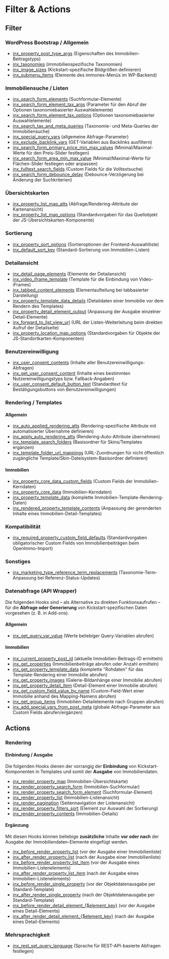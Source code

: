 # Filter & Actions

## Filter

### WordPress Bootstrap / Allgemein

- [inx_property_post_type_args](filter-inx-property-post-type-args) (Eigenschaften des Immobilien-Beitragstyps)
- [inx_taxonomies](filter-inx-taxonomies) (immobilienspezifische Taxonomien)
- [inx_image_sizes](filter-inx-image-sizes) (Kickstart-spezifische Bildgrößen definieren)
- [inx_submenu_items](filter-inx-submenu-items) (Elemente des immonex-Menüs im WP-Backend)

### Immobiliensuche / Listen

- [inx_search_form_elements](filter-inx-search-form-elements) (Suchformular-Elemente)
- [inx_search_form_element_tax_args](filter-inx-search-form-element-tax-args) (Parameter für den Abruf der Optionen taxonomiebasierter Auswahlelemente)
- [inx_search_form_element_tax_options](filter-inx-search-form-element-tax-options) (Optionen taxonomiebasierter Auswahlelemente) 
- [inx_search_tax_and_meta_queries](filter-inx-search-tax-and-meta-queries) (Taxonomie- und Meta-Queries der Immobiliensuche)
- [inx_special_query_vars](filter-inx-special-query-vars) (allgemeine Abfrage-Parameter)
- [inx_exclude_backlink_vars](filter-inx-exclude-backlink-vars) (GET-Variablen aus Backlinks ausfiltern)
- [inx_search_form_primary_price_min_max_values](filter-inx-search-form-primary-price-min-max-values) (Minimal/Maximal-Werte für den Preis-Slider festlegen)
- [inx_search_form_area_min_max_value](filter-inx-search-form-area-min-max-value) (Minimal/Maximal-Werte für Flächen-Slider festlegen oder anpassen)
- [inx_fulltext_search_fields](filter-inx-fulltext-search-fields) (Custom Fields für die Volltextsuche)
- [inx_search_form_debounce_delay](filter-inx-search-form-debounce-delay) (Debounce-Verzögerung bei Änderung der Suchkriterien)

### Übersichtskarten

- [inx_property_list_map_atts](filter-inx-property-list-map-atts) (Abfrage/Rendering-Attribute der Kartenansicht)
- [inx_property_list_map_options](filter-inx-property-list-map-options) (Standardvorgaben für das Quellobjekt der JS-Übersichtskarten-Komponente)

### Sortierung

- [inx_property_sort_options](filter-inx-property-sort-options) (Sortieroptionen der Frontend-Auswahlliste)
- [inx_default_sort_key](filter-inx-default-sort-key) (Standard-Sortierung von Immobilien-Listen)

### Detailansicht

- [inx_detail_page_elements](filter-inx-detail-page-elements) (Elemente der Detailansicht)
- [inx_video_iframe_template](filter-inx-video-iframe-template) (Template für die Einbindung von Video-iFrames)
- [inx_tabbed_content_elements](filter-inx-tabbed-content-elements) (Elementaufteilung bei tabbasierter Darstellung)
- [inx_property_template_data_details](filter-inx-property-template-data-details) (Detaildaten einer Immobilie vor dem Rendern des Templates)
- [inx_property_detail_element_output](filter-inx-property-detail-element-output) (Anpassung der Ausgabe einzelner Detail-Elemente)
- [inx_forward_to_list_view_url](filter-inx-forward-to-list-view-url) (URL der Listen-Weiterleitung beim direkten Aufruf der Detailseite)
- [inx_property_location_map_options](filter-inx-property-location-map-options) (Standardvorgaben für Objekte der JS-Standortkarten-Komponenten)

### Benutzereinwilligung

- [inx_user_consent_contents](filter-inx-user-consent-contents) (Inhalte aller Benutzereinwilligungs-Abfragen)
- [inx_get_user_consent_content](filter-inx-get-user-consent-content) (Inhalte eines bestimmten Nutzereinwilligungstyps bzw. Fallback-Angaben)
- [inx_user_consent_default_button_text](filter-inx-user-consent-default-button-text) (Standardtext für Bestätigungsbuttons von Benutzereinwilligungen)

### Rendering / Templates

#### Allgemein

- [inx_auto_applied_rendering_atts](filter-inx-auto-applied-rendering-atts) (Rendering-spezifische Attribute mit automatisierter Übernahme definieren)
- [inx_apply_auto_rendering_atts](filter-inx-apply-auto-rendering-atts) (Rendering-Auto-Attribute übernehmen)
- [inx_template_search_folders](filter-inx-template-search-folders) (Basisordner für Skins/Templates ergänzen)
- [inx_template_folder_url_mappings](filter-inx-template-folder-url-mappings) (URL-Zuordnungen für nicht öffentlich zugängliche Template/Skin-Dateisystem-Basisordner definieren)

#### Immobilien

- [inx_property_core_data_custom_fields](filter-inx-property-core-data-custom-fields) (Custom Fields der Immobilien-Kerndaten)
- [inx_property_core_data](filter-inx-property-core-data) (Immobilien-Kerndaten)
- [inx_property_template_data](filter-inx-property-template-data) (komplette Immobilien-Template-Rendering-Daten)
- [inx_rendered_property_template_contents](filter-inx-rendered-property-template-contents) (Anpassung der gerenderten Inhalte eines Immobilien-Detail-Templates)

### Kompatibilität

- [inx_required_property_custom_field_defaults](filter-inx-required-property-custom-field-defaults) (Standardvorgaben obligatorischer Custom Fields von Immobilienbeiträgen beim OpenImmo-Import)

### Sonstiges

- [inx_marketing_type_reference_term_replacements](filter-inx-marketing-type-reference-term-replacements) (Taxonomie-Term-Anpassung bei Referenz-Status-Updates)

### Datenabfrage (API Wrapper)

Die folgenden Hooks sind – als Alternative zu direkten Funktionsaufrufen – für die **Abfrage oder Generierung** von Kickstart-spezifischen Daten vorgesehen (z. B. in Add-ons).

#### Allgemein

- [inx_get_query_var_value](filter-inx-get-query-var-value) (Werte beliebiger Query-Variablen abrufen)

#### Immobilien

- [inx_current_property_post_id](filter-inx-current-property-post-id) (aktuelle Immobilien-Beitrags-ID ermitteln)
- [inx_get_properties](filter-inx-get-properties) (Immobilienbeiträge abrufen oder Anzahl ermitteln)
- [inx_get_property_template_data](filter-inx-get-property-template-data) (komplette "Rohdaten" für das Template-Rendering einer Immobilie abrufen)
- [inx_get_property_images](filter-inx-get-property-images) (Galerie-Bildanhänge einer Immobilie abrufen)
- [inx_get_property_detail_item](filter-inx-get-property-detail-item) (Detail-Element einer Immobilie abrufen)
- [inx_get_custom_field_value_by_name](filter-inx-get-custom-field-value-by-name) (Custom-Field-Wert einer Immobilie anhand des Mapping-Namens abrufen)
- [inx_get_group_items](filter-inx-get-group-items) (Immobilien-Detailelemente nach Gruppen abrufen)
- [inx_add_special_vars_from_post_meta](filter-inx-add-special-vars-from-post-meta) (globale Abfrage-Parameter aus Custom Fields abrufen/ergänzen)

## Actions

### Rendering

#### Einbindung / Ausgabe

Die folgenden Hooks dienen der vorrangig der **Einbindung** von Kickstart-Komponenten in Templates und somit der **Ausgabe** von Immobiliendaten.

- [inx_render_property_map](action-inx-render-property-map) (Immobilien-Übersichtskarte)
- [inx_render_property_search_form](action-inx-render-property-search-form) (Immobilien-Suchformular)
- [inx_render_property_search_form_element](action-inx-render-property-search-form-element) (Suchformular-Element)
- [inx_render_property_list](action-inx-render-property-list) (Immobilien-Listenansicht)
- [inx_render_pagination](action-inx-render-pagination) (Seitennavigation der Listenansicht)
- [inx_render_property_filters_sort](action-inx-render-property-filters-sort) (Element zur Auswahl der Sortierung)
- [inx_render_property_contents](action-inx-render-property-contents) (Immobilien-Details)

#### Ergänzung

Mit diesen Hooks können beliebige **zusätzliche** Inhalte **vor oder nach** der Ausgabe der Immobiliendaten-Elemente eingefügt werden.

- [inx_before_render_property_list](action-inx-before-render-property-list) (vor der Ausgabe einer Immobilienliste)
- [inx_after_render_property_list](action-inx-after-render-property-list) (nach der Ausgabe einer Immobilienliste)
- [inx_before_render_property_list_item](action-inx-before-render-property-list-item) (vor der Ausgabe eines Immobilien-Listenelements)
- [inx_after_render_property_list_item](action-inx-after-render-property-list-item) (nach der Ausgabe eines Immobilien-Listenelements)
- [inx_before_render_single_property](action-inx-before-render-single-property) (vor der Objektdatenausgabe per Standard-Template)
- [inx_after_render_single_property](action-inx-after-render-single-property) (nach der Objektdatenausgabe per Standard-Template)
- [inx_before_render_detail_element_{$element_key}](action-inx-before-render-detail-element) (vor der Ausgabe eines Detail-Elements)
- [inx_after_render_detail_element_{$element_key}](action-inx-after-render-detail-element) (nach der Ausgabe eines Detail-Elements)

### Mehrsprachigkeit

- [inx_rest_set_query_language](action-inx-rest-set-query-language) (Sprache für REST-API-basierte Abfragen festlegen)